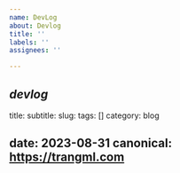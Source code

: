 ```yaml
---
name: DevLog
about: Devlog
title: ''
labels: ''
assignees: ''

---
```


***devlog***
---
title: 
subtitle: 
slug: 
tags: []
category: blog

date: 2023-08-31
canonical: https://trangml.com
---
